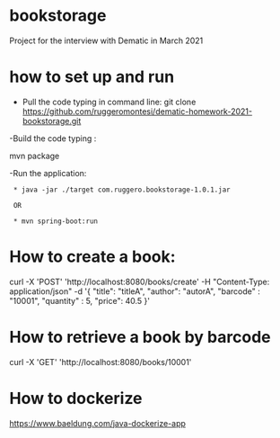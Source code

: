# bookstorage
Project for the interview with Dematic in March 2021

# how to set up and run
 * Pull the code typing in command line:
     git clone https://github.com/ruggeromontesi/dematic-homework-2021-bookstorage.git

-Build the code typing : 

mvn package

-Run the application: 

     * java -jar ./target com.ruggero.bookstorage-1.0.1.jar
     
     OR
     
     * mvn spring-boot:run

# How to create a book:
curl -X 'POST'  'http://localhost:8080/books/create' -H "Content-Type: application/json"   -d '{
 "title": "titleA",
 "author": "autorA",
 "barcode" : "10001",
 "quantity" : 5,
 "price": 40.5
 }'

 # How to retrieve a book by barcode
 curl -X 'GET' 'http://localhost:8080/books/10001'

 # How to dockerize
 https://www.baeldung.com/java-dockerize-app

 
